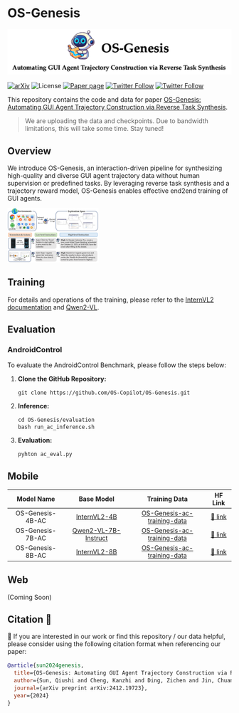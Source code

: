 # OS-Genesis


<img src="./static/OS-Genesis-Badge.png" alt="overview" style="zoom:80%;" />


[![arXiv](https://img.shields.io/badge/arXiv-2412.19723-b31b1b.svg)](https://arxiv.org/abs/2412.19723) 
![License](https://img.shields.io/badge/License-MIT-blue)
[![Paper page](https://huggingface.co/datasets/huggingface/badges/resolve/main/paper-page-sm.svg)](https://huggingface.co/papers/2412.19723)
[![Twitter Follow](https://img.shields.io/twitter/follow/qiushi_sun)](https://twitter.com/qiushi_sun)
[![Twitter Follow](https://img.shields.io/twitter/follow/zichen_ding)](https://twitter.com/heroding77)

This repository contains the code and data for paper [OS-Genesis: Automating GUI Agent Trajectory Construction via Reverse Task Synthesis](https://arxiv.org/abs/2412.19723).
> We are uploading the data and checkpoints. Due to bandwidth limitations, this will take some time. Stay tuned!


## Overview

We introduce OS-Genesis, an interaction-driven pipeline for synthesizing high-quality and diverse GUI agent trajectory data without human supervision or predefined tasks. By leveraging reverse task synthesis and a trajectory reward model, OS-Genesis enables effective end2end training of GUI agents.

<!-- ![overview](./static/OS-Genesis.png) -->

<img src="./static/OS-Genesis.png" alt="overview" style="zoom:20%;" />


## Training

For details and operations of the training, please refer to the [InternVL2 documentation](https://internvl.readthedocs.io/en/latest/get_started/installation.html) and [Qwen2-VL](https://github.com/QwenLM/Qwen2-VL).

## Evaluation
### AndroidControl
To evaluate the AndroidControl Benchmark, please follow the steps below:

1. **Clone the GitHub Repository:**

   ```
   git clone https://github.com/OS-Copilot/OS-Genesis.git
   ```

2. **Inference:**
   ```
   cd OS-Genesis/evaluation
   bash run_ac_inference.sh
   ```

3. **Evaluation:**
   ```
   pyhton ac_eval.py
   ```

## Mobile

|   Model Name    |                           Base Model                                            |                           Training Data                                            |                           HF Link                           |
| :-------------: | :-------------------------------------------------------------------------------------: | :----------------------------------------------------------------------------: | :---------------------------------------------------------: |
| OS-Genesis-4B-AC | [InternVL2-4B](https://huggingface.co/OpenGVLab/InternVL2-4B)            | [OS-Genesis-ac-training-data](https://huggingface.co/datasets/OS-Copilot/OS-Genesis-mobile-data/blob/main/os_genesis_ac_training_data.jsonl) | [🤗 link](https://huggingface.co/OS-Copilot/OS-Genesis-4B-AC)  |
| OS-Genesis-7B-AC | [Qwen2-VL-7B-Instruct](https://huggingface.co/Qwen/Qwen2-VL-7B-Instruct) | [OS-Genesis-ac-training-data](https://huggingface.co/datasets/OS-Copilot/OS-Genesis-mobile-data/blob/main/os_genesis_ac_training_data.jsonl) | [🤗 link](https://huggingface.co/OS-Copilot/OS-Genesis-7B-AC)  |
| OS-Genesis-8B-AC | [InternVL2-8B](https://huggingface.co/OpenGVLab/InternVL2-8B)            | [OS-Genesis-ac-training-data](https://huggingface.co/datasets/OS-Copilot/OS-Genesis-mobile-data/blob/main/os_genesis_ac_training_data.jsonl) | [🤗 link](https://huggingface.co/OS-Copilot/OS-Genesis-8B-AC)  |

## Web

(Coming Soon)

## Citation 📖

🫶 If you are interested in our work or find this repository / our data helpful, please consider using the following citation format when referencing our paper:

```bibtex
@article{sun2024genesis,
  title={OS-Genesis: Automating GUI Agent Trajectory Construction via Reverse Task Synthesis},
  author={Sun, Qiushi and Cheng, Kanzhi and Ding, Zichen and Jin, Chuanyang and Wang, Yian and Xu, Fangzhi and Wu, Zhenyu and Jia, Chengyou and Chen, Liheng and Liu, Zhoumianze and others},
  journal={arXiv preprint arXiv:2412.19723},
  year={2024}
}
```
